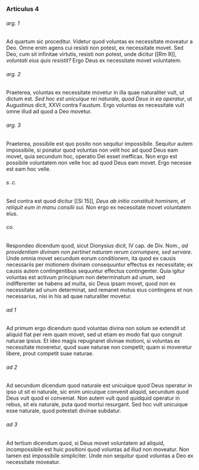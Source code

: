 ### Articulus 4

###### arg. 1
Ad quartum sic proceditur. Videtur quod voluntas ex necessitate moveatur a Deo. Omne enim agens cui resisti non potest, ex necessitate movet. Sed Deo, cum sit infinitae virtutis, resisti non potest, unde dicitur [[Rm 9]], *voluntati eius quis resistit?* Ergo Deus ex necessitate movet voluntatem.

###### arg. 2
Praeterea, voluntas ex necessitate movetur in illa quae naturaliter vult, ut dictum est. *Sed hoc est unicuique rei naturale, quod Deus in ea operatur*, ut Augustinus dicit, XXVI contra Faustum. Ergo voluntas ex necessitate vult omne illud ad quod a Deo movetur.

###### arg. 3
Praeterea, possibile est quo posito non sequitur impossibile. Sequitur autem impossibile, si ponatur quod voluntas non velit hoc ad quod Deus eam movet, quia secundum hoc, operatio Dei esset inefficax. Non ergo est possibile voluntatem non velle hoc ad quod Deus eam movet. Ergo necesse est eam hoc velle.

###### s. c.
Sed contra est quod dicitur [[Si 15]], *Deus ab initio constituit hominem, et reliquit eum in manu consilii sui*. Non ergo ex necessitate movet voluntatem eius.

###### co.
Respondeo dicendum quod, sicut Dionysius dicit, IV cap. de Div. Nom., *ad providentiam divinam non pertinet naturam rerum corrumpere, sed servare*. Unde omnia movet secundum eorum conditionem, ita quod ex causis necessariis per motionem divinam consequuntur effectus ex necessitate; ex causis autem contingentibus sequuntur effectus contingenter. Quia igitur voluntas est activum principium non determinatum ad unum, sed indifferenter se habens ad multa, sic Deus ipsam movet, quod non ex necessitate ad unum determinat, sed remanet motus eius contingens et non necessarius, nisi in his ad quae naturaliter movetur.

###### ad 1
Ad primum ergo dicendum quod voluntas divina non solum se extendit ut aliquid fiat per rem quam movet, sed ut etiam eo modo fiat quo congruit naturae ipsius. Et ideo magis repugnaret divinae motioni, si voluntas ex necessitate moveretur, quod suae naturae non competit; quam si moveretur libere, prout competit suae naturae.

###### ad 2
Ad secundum dicendum quod naturale est unicuique quod Deus operatur in ipso ut sit ei naturale, sic enim unicuique convenit aliquid, secundum quod Deus vult quod ei conveniat. Non autem vult quod quidquid operatur in rebus, sit eis naturale, puta quod mortui resurgant. Sed hoc vult unicuique esse naturale, quod potestati divinae subdatur.

###### ad 3
Ad tertium dicendum quod, si Deus movet voluntatem ad aliquid, incompossibile est huic positioni quod voluntas ad illud non moveatur. Non tamen est impossibile simpliciter. Unde non sequitur quod voluntas a Deo ex necessitate moveatur.

